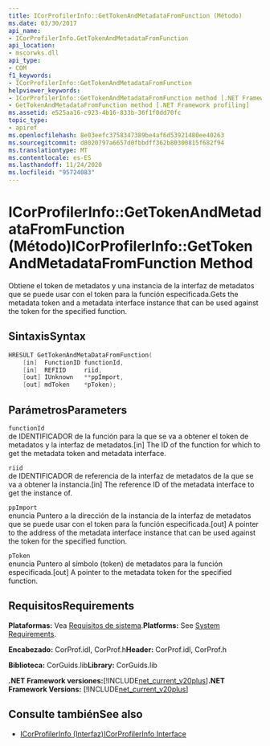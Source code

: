 ```yaml
---
title: ICorProfilerInfo::GetTokenAndMetadataFromFunction (Método)
ms.date: 03/30/2017
api_name:
- ICorProfilerInfo.GetTokenAndMetadataFromFunction
api_location:
- mscorwks.dll
api_type:
- COM
f1_keywords:
- ICorProfilerInfo::GetTokenAndMetadataFromFunction
helpviewer_keywords:
- ICorProfilerInfo::GetTokenAndMetadataFromFunction method [.NET Framework profiling]
- GetTokenAndMetadataFromFunction method [.NET Framework profiling]
ms.assetid: e525aa16-c923-4b16-833b-36f1f0dd70fc
topic_type:
- apiref
ms.openlocfilehash: 8e03eefc3758347389be4af6d53921480ee40263
ms.sourcegitcommit: d8020797a6657d0fbbdff362b80300815f682f94
ms.translationtype: MT
ms.contentlocale: es-ES
ms.lasthandoff: 11/24/2020
ms.locfileid: "95724083"
---
```

# <a name="icorprofilerinfogettokenandmetadatafromfunction-method"></a><span data-ttu-id="226ed-102">ICorProfilerInfo::GetTokenAndMetadataFromFunction (Método)</span><span class="sxs-lookup"><span data-stu-id="226ed-102">ICorProfilerInfo::GetTokenAndMetadataFromFunction Method</span></span>

<span data-ttu-id="226ed-103">Obtiene el token de metadatos y una instancia de la interfaz de metadatos que se puede usar con el token para la función especificada.</span><span class="sxs-lookup"><span data-stu-id="226ed-103">Gets the metadata token and a metadata interface instance that can be used against the token for the specified function.</span></span>  
  
## <a name="syntax"></a><span data-ttu-id="226ed-104">Sintaxis</span><span class="sxs-lookup"><span data-stu-id="226ed-104">Syntax</span></span>  
  
```cpp  
HRESULT GetTokenAndMetaDataFromFunction(  
    [in]  FunctionID functionId,  
    [in]  REFIID     riid,  
    [out] IUnknown   **ppImport,  
    [out] mdToken    *pToken);  
```  
  
## <a name="parameters"></a><span data-ttu-id="226ed-105">Parámetros</span><span class="sxs-lookup"><span data-stu-id="226ed-105">Parameters</span></span>  

 `functionId`  
 <span data-ttu-id="226ed-106">de IDENTIFICADOR de la función para la que se va a obtener el token de metadatos y la interfaz de metadatos.</span><span class="sxs-lookup"><span data-stu-id="226ed-106">[in] The ID of the function for which to get the metadata token and metadata interface.</span></span>  
  
 `riid`  
 <span data-ttu-id="226ed-107">de IDENTIFICADOR de referencia de la interfaz de metadatos de la que se va a obtener la instancia.</span><span class="sxs-lookup"><span data-stu-id="226ed-107">[in] The reference ID of the metadata interface to get the instance of.</span></span>  
  
 `ppImport`  
 <span data-ttu-id="226ed-108">enuncia Puntero a la dirección de la instancia de la interfaz de metadatos que se puede usar con el token para la función especificada.</span><span class="sxs-lookup"><span data-stu-id="226ed-108">[out] A pointer to the address of the metadata interface instance that can be used against the token for the specified function.</span></span>  
  
 `pToken`  
 <span data-ttu-id="226ed-109">enuncia Puntero al símbolo (token) de metadatos para la función especificada.</span><span class="sxs-lookup"><span data-stu-id="226ed-109">[out] A pointer to the metadata token for the specified function.</span></span>  
  
## <a name="requirements"></a><span data-ttu-id="226ed-110">Requisitos</span><span class="sxs-lookup"><span data-stu-id="226ed-110">Requirements</span></span>  

 <span data-ttu-id="226ed-111">**Plataformas:** Vea [Requisitos de sistema](../../get-started/system-requirements.md).</span><span class="sxs-lookup"><span data-stu-id="226ed-111">**Platforms:** See [System Requirements](../../get-started/system-requirements.md).</span></span>  
  
 <span data-ttu-id="226ed-112">**Encabezado:** CorProf.idl, CorProf.h</span><span class="sxs-lookup"><span data-stu-id="226ed-112">**Header:** CorProf.idl, CorProf.h</span></span>  
  
 <span data-ttu-id="226ed-113">**Biblioteca:** CorGuids.lib</span><span class="sxs-lookup"><span data-stu-id="226ed-113">**Library:** CorGuids.lib</span></span>  
  
 <span data-ttu-id="226ed-114">**.NET Framework versiones:**[!INCLUDE[net_current_v20plus](../../../../includes/net-current-v20plus-md.md)]</span><span class="sxs-lookup"><span data-stu-id="226ed-114">**.NET Framework Versions:** [!INCLUDE[net_current_v20plus](../../../../includes/net-current-v20plus-md.md)]</span></span>  
  
## <a name="see-also"></a><span data-ttu-id="226ed-115">Consulte también</span><span class="sxs-lookup"><span data-stu-id="226ed-115">See also</span></span>

- [<span data-ttu-id="226ed-116">ICorProfilerInfo (Interfaz)</span><span class="sxs-lookup"><span data-stu-id="226ed-116">ICorProfilerInfo Interface</span></span>](icorprofilerinfo-interface.md)
